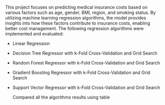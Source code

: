 This project focuses on predicting medical insurance costs based on various factors such as age, gender, BMI, region, and smoking status. By utilizing machine learning regression algorithms, the model provides insights into how these factors contribute to insurance costs, enabling better cost management.
The following regression algorithms were implemented and evaluated:
* Linear Regression
* Decision Tree Regressor with k-Fold Cross-Validation and Grid Search  
* Random Forest Regressor with k-Fold Cross-Validation and Grid Search  
* Gradient Boosting Regressor with k-Fold Cross-Validation and Grid Search
* Support Vector Regressor with k-Fold Cross-Validation and Grid Search

  Compared all the algorithms results using table 



